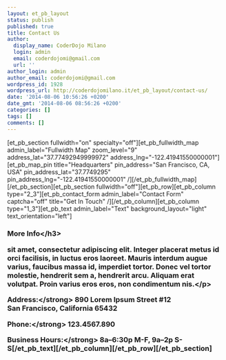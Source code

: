 ```yaml
---
layout: et_pb_layout
status: publish
published: true
title: Contact Us
author:
  display_name: CoderDojo Milano
  login: admin
  email: coderdojomi@gmail.com
  url: ''
author_login: admin
author_email: coderdojomi@gmail.com
wordpress_id: 1928
wordpress_url: http://coderdojomilano.it/et_pb_layout/contact-us/
date: '2014-08-06 10:56:26 +0200'
date_gmt: '2014-08-06 08:56:26 +0200'
categories: []
tags: []
comments: []
---
```

<p>[et_pb_section fullwidth="on" specialty="off"][et_pb_fullwidth_map admin_label="Fullwidth Map" zoom_level="9" address_lat="37.77492949999972" address_lng="-122.41941550000001"][et_pb_map_pin title="Headquarters" pin_address="San Francisco, CA, USA" pin_address_lat="37.7749295" pin_address_lng="-122.41941550000001" &#47;][&#47;et_pb_fullwidth_map][&#47;et_pb_section][et_pb_section fullwidth="off"][et_pb_row][et_pb_column type="2_3"][et_pb_contact_form admin_label="Contact Form" captcha="off" title="Get In Touch" &#47;][&#47;et_pb_column][et_pb_column type="1_3"][et_pb_text admin_label="Text" background_layout="light" text_orientation="left"]<br />
<h3>More Info<&#47;h3></p>
<p>sit amet, consectetur adipiscing elit. Integer placerat metus id orci facilisis, in luctus eros laoreet. Mauris interdum augue varius, faucibus massa id, imperdiet tortor. Donec vel tortor molestie, hendrerit sem a, hendrerit arcu. Aliquam erat volutpat. Proin varius eros eros, non condimentum nis.<&#47;p></p>
<p><strong>Address:<&#47;strong> 890 Lorem Ipsum Street #12<br />
San Francisco, California 65432</p>
<p><strong>Phone:<&#47;strong> 123.4567.890</p>
<p><strong>Business Hours:<&#47;strong> 8a&ndash;6:30p M-F, 9a&ndash;2p S-S[&#47;et_pb_text][&#47;et_pb_column][&#47;et_pb_row][&#47;et_pb_section]</p>

